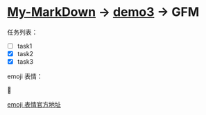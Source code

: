 # [My-MarkDown](../README.md) -> [demo3](demo3.md) -> GFM

任务列表：

 - [ ] task1
 - [x] task2
 - [x] task3
 
emoji 表情：
 
 :dog:
 
[emoji 表情官方地址](https://www.webpagefx.com/tools/emoji-cheat-sheet/)
